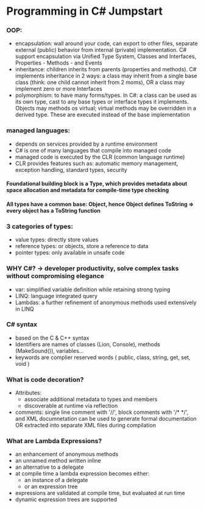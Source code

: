 # Programming in C# Jumpstart

### OOP:
  * encapsulation: wall around your code, can export to other files, separate external (public) behavior from internal (private) implementation. C# support encapsulation via Unified Type System, Classes and Interfaces, Properties - Methods - and Events
  * inheritance: children inherits from parents (properties and methods). C# implements inheritance in 2 ways: a class may inherit from a single base class (think: one child cannot inherit from 2 moms), OR a class may implement zero or more Interfaces
  * polymorphism: to have many forms/types. In C#: a class can be used as its own type, cast to any base types or interface types it implements. Objects may methods os virtual; virtual methods may be overridden in a derived type. These are executed instead of the base implementation

### managed languages:
  * depends on services provided by a runtime environment
  * C# is one of many languages that compile into managed code
  * managed code is executed by the CLR (common language runtime)
  * CLR provides features such as: automatic memory management, exception handling, standard types, security

#### Foundational building block is a Type, which provides metadata about space allocation and metadata for compile-time type checking

#### All types have a common base: Object, hence Object defines ToString => every object has a ToString function

### 3 categories of types:
* value types: directly store values
* reference types: or objects, store a reference to data
* pointer types: only available in unsafe code

### WHY C#? -> developer productivity, solve complex tasks without compromising elegance
* var: simplified variable definition while retaining strong typing
* LINQ: language integrated query
* Lambdas: a further refinement  of anonymous methods used extensively in LINQ

### C# syntax
* based on the C & C++ syntax
* Identifiers are names of classes (Lion, Console), methods (MakeSound()), variables…
* keywords are complier reserved words ( public, class, string, get, set, void )

### What is code decoration?
* Attributes:
  * associate additional metadata to types and members
  * discoverable at runtime via reflection
* comments: single line comment with '//', block comments with '/* */', and XML documnetation can be used to generate formal documentation OR extracted into separate XML files during compilation

### What are Lambda Expressions?
* an enhancement of anonymous methods
* an unnamed method written inline
* an alternative to a delegate
* at compile time a lambda expression becomes either:
  * an instance of a delegate
  * or an expression tree
* expressions are validated at compile time, but evaluated at run time
* dynamic expression trees are supported
